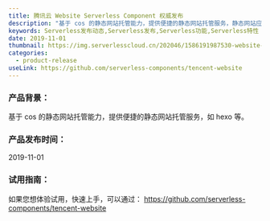 ```yaml
---
title: 腾讯云 Website Serverless Component 权威发布
description: "基于 cos 的静态网站托管能力，提供便捷的静态网站托管服务，静态网站应用调用了基础的腾讯云 COS 组件，可以快速部署静态网站页面到对象存储 COS 中，并生成域名供访问。"
keywords: Serverless发布动态,Serverless发布,Serverless功能,Serverless特性
date: 2019-11-01
thumbnail: https://img.serverlesscloud.cn/202046/1586191987530-website-list.png
categories:
  - product-release
useLink: https://github.com/serverless-components/tencent-website
---
```


### **产品背景**：
基于 cos 的静态网站托管能力，提供便捷的静态网站托管服务，如 hexo 等。 

### **产品发布时间**：
2019-11-01


### **试用指南**：
如果您想体验试用，快速上手，可以通过：
https://github.com/serverless-components/tencent-website






